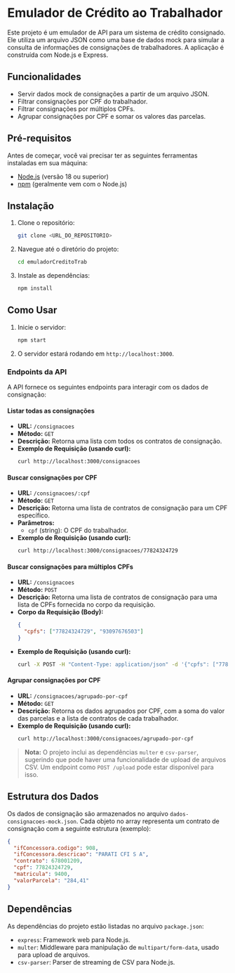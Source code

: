 # Emulador de Crédito ao Trabalhador

Este projeto é um emulador de API para um sistema de crédito consignado. Ele utiliza um arquivo JSON como uma base de dados mock para simular a consulta de informações de consignações de trabalhadores. A aplicação é construída com Node.js e Express.

## Funcionalidades

- Servir dados mock de consignações a partir de um arquivo JSON.
- Filtrar consignações por CPF do trabalhador.
- Filtrar consignações por múltiplos CPFs.
- Agrupar consignações por CPF e somar os valores das parcelas.

## Pré-requisitos

Antes de começar, você vai precisar ter as seguintes ferramentas instaladas em sua máquina:
- [Node.js](https://nodejs.org/en/) (versão 18 ou superior)
- [npm](https://www.npmjs.com/) (geralmente vem com o Node.js)

## Instalação

1. Clone o repositório:
   ```bash
   git clone <URL_DO_REPOSITORIO>
   ```

2. Navegue até o diretório do projeto:
   ```bash
   cd emuladorCreditoTrab
   ```

3. Instale as dependências:
   ```bash
   npm install
   ```

## Como Usar

1. Inicie o servidor:
   ```bash
   npm start
   ```

2. O servidor estará rodando em `http://localhost:3000`.

### Endpoints da API

A API fornece os seguintes endpoints para interagir com os dados de consignação:

#### Listar todas as consignações

- **URL:** `/consignacoes`
- **Método:** `GET`
- **Descrição:** Retorna uma lista com todos os contratos de consignação.
- **Exemplo de Requisição (usando curl):**
  ```bash
  curl http://localhost:3000/consignacoes
  ```

#### Buscar consignações por CPF

- **URL:** `/consignacoes/:cpf`
- **Método:** `GET`
- **Descrição:** Retorna uma lista de contratos de consignação para um CPF específico.
- **Parâmetros:**
  - `cpf` (string): O CPF do trabalhador.
- **Exemplo de Requisição (usando curl):**
  ```bash
  curl http://localhost:3000/consignacoes/77824324729
  ```

#### Buscar consignações para múltiplos CPFs

- **URL:** `/consignacoes`
- **Método:** `POST`
- **Descrição:** Retorna uma lista de contratos de consignação para uma lista de CPFs fornecida no corpo da requisição.
- **Corpo da Requisição (Body):**
  ```json
  {
    "cpfs": ["77824324729", "93097676503"]
  }
  ```
- **Exemplo de Requisição (usando curl):**
  ```bash
  curl -X POST -H "Content-Type: application/json" -d '{"cpfs": ["77824324729", "93097676503"]}' http://localhost:3000/consignacoes
  ```

#### Agrupar consignações por CPF

- **URL:** `/consignacoes/agrupado-por-cpf`
- **Método:** `GET`
- **Descrição:** Retorna os dados agrupados por CPF, com a soma do valor das parcelas e a lista de contratos de cada trabalhador.
- **Exemplo de Requisição (usando curl):**
  ```bash
  curl http://localhost:3000/consignacoes/agrupado-por-cpf
  ```

> **Nota:** O projeto inclui as dependências `multer` e `csv-parser`, sugerindo que pode haver uma funcionalidade de upload de arquivos CSV. Um endpoint como `POST /upload` pode estar disponível para isso.

## Estrutura dos Dados

Os dados de consignação são armazenados no arquivo `dados-consignacoes-mock.json`. Cada objeto no array representa um contrato de consignação com a seguinte estrutura (exemplo):

```json
{
  "ifConcessora.codigo": 908,
  "ifConcessora.descricao": "PARATI CFI S A",
  "contrato": 678001209,
  "cpf": 77824324729,
  "matricula": 9400,
  "valorParcela": "284,41"
}
```

## Dependências

As dependências do projeto estão listadas no arquivo `package.json`:
- `express`: Framework web para Node.js.
- `multer`: Middleware para manipulação de `multipart/form-data`, usado para upload de arquivos.
- `csv-parser`: Parser de streaming de CSV para Node.js.